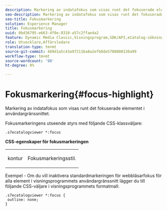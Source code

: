 ```yaml
---
description: Markering av indatafokus som visas runt det fokuserade elementet i användargränssnittet.
seo-description: Markering av indatafokus som visas runt det fokuserade elementet i användargränssnittet.
seo-title: Fokusmarkering
solution: Experience Manager
title: Fokusmarkering
uuid: 0bd36795-e663-4f0e-8310-a57c2ffae4a2
feature: Dynamic Media Classic,Visningsprogram,SDK/API,eCatalog-sökning
role: Utvecklare,Affärsledare
translation-type: tm+mt
source-git-commit: 469d1a5c43a972116a8a2efb0de5708800130a99
workflow-type: tm+mt
source-wordcount: '98'
ht-degree: 0%

---
```



# Fokusmarkering{#focus-highlight}

Markering av indatafokus som visas runt det fokuserade elementet i användargränssnittet.

<!--<a id="section_E8B3D0BF9FF548F188F717D6EA65EC32"></a>-->

Fokusmarkeringens utseende styrs med följande CSS-klassväljare:

```
.s7ecatalogviewer *:focus
```

**CSS-egenskaper för fokusmarkeringen**

<table id="table_C48C56E696304C9BAFEE71BA9EA9A174"> 
 <tbody> 
  <tr> 
   <td colname="col1"> <p> <span class="codeph"> kontur  </span> </p> </td> 
   <td colname="col2"> <p> Fokusmarkeringsstil. </p> </td> 
  </tr> 
 </tbody> 
</table>

Exempel - Om du vill inaktivera standardmarkeringen för webbläsarfokus för alla element i visningsprogrammets användargränssnitt lägger du till följande CSS-väljare i visningsprogrammets formatmall:

```
.s7ecatalogviewer *:focus { 
 outline: none; 
}
```

